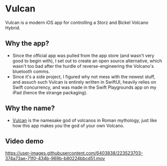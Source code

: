 # Vulcan

Vulcan is a modern iOS app for controlling a Storz and Bickel Volcano Hybrid.

## Why the app?

- Since the official app was pulled from the app store (and wasn't very good to
begin with), I set out to create an open source alternative, which wasn't too bad
after the hurdle of reverse-engineering the Volcano's bluetooth comms.
- Since it's a side project, I figured why not mess with the newest stuff, and assuch
such Vulcan is entirely written in SwiftUI, heavily relies on Swift concurrency, and was
made in the Swift Playgrounds app on my iPad (hence the strange packaging).

## Why the name?

- [Vulcan](https://en.wikipedia.org/wiki/Vulcan_(mythology)) is the namesake god of volcanos
in Roman mythology, just like how this app makes you the god of your own Volcano.

## Video demo

https://user-images.githubusercontent.com/6403838/223523703-374a73ae-71f0-434b-969b-b80224bbcd51.mov

